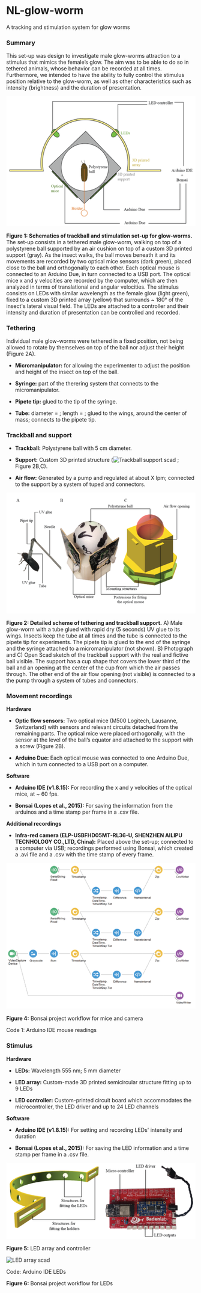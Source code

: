 # NL-glow-worm
A tracking and stimulation system for glow worms

### Summary
This set-up was design to investigate male glow-worms attraction to a stimulus that mimics the female’s glow. The aim was to be able to do so in tethered animals, whose behavior can be recorded at all times. Furthermore, we intended to have the ability to fully control the stimulus position relative to the glow-worm, as well as other characteristics such as intensity (brightness) and the duration of presentation.

![Trackball schematics](figures/Trackball_set-up_general_whitebackground.png)

**Figure 1: Schematics of trackball and stimulation set-up for glow-worms.** The set-up consists in a tethered male glow-worm, walking on top of a polystyrene ball supported by an air cushion on top of a custom 3D printed support (gray). As the insect walks, the ball moves beneath it and its movements are recorded by two optical mice sensors (dark green), placed close to the ball and orthogonally to each other. Each optical mouse is connected to an Arduino Due, in turn connected to a USB port. The optical mice x and y velocities are recorded by the computer, which are then analyzed in terms of translational and angular velocities. The stimulus consists on LEDs with similar wavelength as the female glow (light green), fixed to a custom 3D printed array (yellow) that surrounds ~ 180° of the insect's lateral visual field. The LEDs are attached to a controller and their intensity and duration of presentation can be controlled and recorded.


### Tethering 

Individual male glow-worms were tethered in a fixed position, not being allowed to rotate by themselves on top of the ball nor adjust their height (Figure 2A).

- **Micromanipulator:** for allowing the experimenter to adjust the position and height of the insect on top of the ball.

- **Syringe:** part of the therering system that connects to the micromanipulator.

- **Pipete tip:** glued to the tip of the syringe.

- **Tube:** diameter = ; length = ; glued to the wings, around the center of mass; connects to the pipete tip.


### Trackball and support

- **Trackball:** Polystyrene ball with 5 cm diameter.

- **Support:** Custom 3D printed structure (![Trackball support scad](software/Trackball_support_5cm.scad) ; Figure 2B,C).

- **Air flow:** Generated by a pump and regulated at about X lpm; connected to the support by a system of tuped and connectors.


![Trackball support](figures/Trackball_support_tethering.png)

**Figure 2: Detailed scheme of tethering and trackball support.** A) Male glow-worm with a tube glued with rapid dry (5 seconds) UV glue to its wings. Insects keep the tube at all times and the tube is connected to the pipete tip for experiments. The pipete tip is glued to the end of the syringe and the syringe attached to a micromanipulator (not shown). B) Photograph and C) Open Scad sketch of the trackball support with the real and fictive ball visible. The support has a cup shape that covers the lower third of the ball and an opening at the center of the cup from which the air passes through. The other end of the air flow opening (not visible) is connected to a the pump through a system of tubes and connectors.



### Movement recordings

**Hardware**

- **Optic flow sensors:** Two optical mice (M500 Logitech, Lausanne, Switzerland) with sensors and relevant circuits detached from the remaining parts. The optical mice were placed orthogonally, with the sensor at the level of the ball’s equator and attached to the support with a screw (Figure 2B).

- **Arduino Due:** Each optical mouse was connected to one Arduino Due, which in turn connected to a USB port on a computer. 


**Software**

- **Arduino IDE (v1.8.15):** For recording the x and y velocities of the optical mice, at ~ 60 fps.

- **Bonsai (Lopes et al., 2015):** For saving the information from the arduinos and a time stamp per frame in a .csv file.


**Additional recordings** 

- **Infra-red camera (ELP-USBFHD05MT-RL36-U, SHENZHEN AILIPU TECNHOLOGY CO.,LTD, China):** Placed above the set-up; connected to a computer via USB; recordings performed using Bonsai, which created a .avi file and a .csv with the time stamp of every frame.




![Bonsai mice and cam](figures/Bonsai_mice_cam.png)

**Figure 4:** Bonsai project workflow for mice and camera


Code 1: Arduino IDE mouse readings


### Stimulus 

**Hardware**

- **LEDs:** Wavelength 555 nm; 5 mm diameter

- **LED array:** Custom-made 3D printed semicircular structure fitting up to 9 LEDs

- **LED controller:** Custom-printed circuit board which accommodates the microcontroller, the LED driver and up to 24 LED channels

**Software**

- **Arduino IDE (v1.8.15):** For setting and recording LEDs' intensity and duration

- **Bonsai (Lopes et al., 2015):** For saving the LED information and a time stamp per frame in a .csv file.



![LED array and controller](figures/LED_array_controller.png)

**Figure 5:** LED array and controller

![LED array scad](software/LED_line.scad)

Code: Arduino IDE LEDs


**Figure 6:** Bonsai project workflow for LEDs







<!--information/link dump:  
https://www.adafruit.com/product/1356  
https://www.mouser.co.uk/ProductDetail/Lumex/SSL-LX5093PGD?qs=%2Fha2pyFaduh%252BeY3QLiqc1szK7GoZblk1b%252BVpa99b7ZsXu%2FBD2FbvvA%3D%3D  

https://scanbox.org/2014/04/23/ball-tracking/comment-page-1/  


https://www.bidouille.org/files/hack/mousecam/Understanding%20Optical%20Mice%20White%20Paper.pdf  

https://www.bidouille.org/files/hack/mousecam/Optical_Flow_OPT.pdf  

note on work in progress:


26/04/2021
Seems mouse sensors using for optical flow detection are extremelly hard to come by in small quantities. I started [this thread](https://forum.openhardware.science/t/tracking-movement-with-a-computer-mouse-help/2834) on the GOSH Forum and some people have chipped in with ideas/suggestions and resources.

In the meantime I bought a cheap Ebay mouse to take it apart and see if we could learn something from the parts/components and if it would work as well on styrofoam spheres.

## SCAD Files
Contains the trackball support SCAD file. Current version has slits for mounts. Parameters:

`diameter` Diameter of the ball. Defaults to 44mm.
 - Glow worms: 44mm
 - Beetles: 100mm
 - Wood ants: 44mm  
`height="high"/"low"` Determines if 1/2 or 1/3 of the ball is covered.  
`inlet=true/false/"only"` Whether to include an inlet which can be glued underneath the holder. 

Currently the space thickness of the sides may need to be increased to make better room for the slits.

Also scad file for LED array (LED_line) - half circunfrence, 6 cm inner diameter, 0.5 cm thickness; with two rods to glue on the side for holding and rotating if needed (0.5 cm diam, 3 cm long)

## Trackball program
A small standalone program which reads the movement of the cursor (motion in x controls rotational motion (orientation angle), changes in y translational movement). Stop the script with SPACE. Ideally integrate two ortogonal optical mouse. 

Note: Tracking ball movement with camera also possible (see links bellow for FicTrac)


## Previous studies with trackballs:

- FicTrac paper for tracking ball motion with a camera:
https://www.researchgate.net/profile/Gavin-Taylor-2/publication/260044337_FicTrac_A_visual_method_for_tracking_spherical_motion_and_generating_fictive_animal_paths/links/5daa3b78299bf111d4be68c9/FicTrac-A-visual-method-for-tracking-spherical-motion-and-generating-fictive-animal-paths.pdf

https://www.biorxiv.org/content/10.1101/2021.04.29.442008v1.full.pdf

https://www.dropbox.com/sh/5tcplzvkufx8qrj/AAAbGobTdm5zj6f1vsMPDctEa (out of date - have not found current software)

- Trackball for ants (no stimulus):
https://www.researchgate.net/profile/Hansjuergen-Dahmen/publication/313776075_Naturalistic_path_integration_of_Cataglyphis_desert_ants_on_an_air-cushioned_lightweight_spherical_treadmill/links/5992c053458515a8a24bdb66/Naturalistic-path-integration-of-Cataglyphis-desert-ants-on-an-air-cushioned-lightweight-spherical-treadmill.pdf -->
